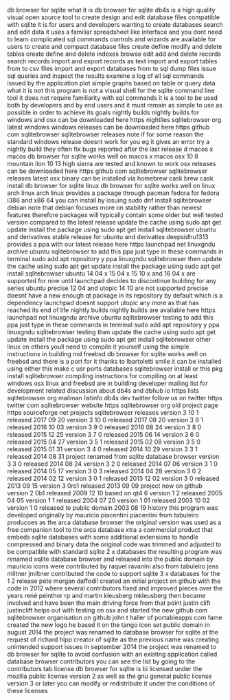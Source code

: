 db browser for sqlite what it is db browser for sqlite db4s is a high quality visual open source tool to create design and edit database files compatible with sqlite it is for users and developers wanting to create databases search and edit data it uses a familiar spreadsheet like interface and you dont need to learn complicated sql commands controls and wizards are available for users to create and compact database files create define modify and delete tables create define and delete indexes browse edit add and delete records search records import and export records as text import and export tables from to csv files import and export databases from to sql dump files issue sql queries and inspect the results examine a log of all sql commands issued by the application plot simple graphs based on table or query data what it is not this program is not a visual shell for the sqlite command line tool it does not require familiarity with sql commands it is a tool to be used both by developers and by end users and it must remain as simple to use as possible in order to achieve its goals nightly builds nightly builds for windows and osx can be downloaded here https nightlies sqlitebrowser org latest windows windows releases can be downloaded here https github com sqlitebrowser sqlitebrowser releases note if for some reason the standard windows release doesnt work for you eg it gives an error try a nightly build they often fix bugs reported after the last release d macos x macos db browser for sqlite works well on macos x macos osx 10 8 mountain lion 10 13 high sierra are tested and known to work osx releases can be downloaded here https github com sqlitebrowser sqlitebrowser releases latest osx binary can be installed via homebrew cask brew cask install db browser for sqlite linux db browser for sqlite works well on linux arch linux arch linux provides a package through pacman fedora for fedora i386 and x86 64 you can install by issuing sudo dnf install sqlitebrowser debian note that debian focuses more on stability rather than newest features therefore packages will typically contain some older but well tested version compared to the latest release update the cache using sudo apt get update install the package using sudo apt get install sqlitebrowser ubuntu and derivatives stable release for ubuntu and derivaties deepsidhu1313 provides a ppa with our latest release here https launchpad net linuxgndu archive ubuntu sqlitebrowser to add this ppa just type in these commands in terminal sudo add apt repository y ppa linuxgndu sqlitebrowser then update the cache using sudo apt get update install the package using sudo apt get install sqlitebrowser ubuntu 14 04 x 15 04 x 15 10 x and 16 04 x are supported for now until launchpad decides to discontinue building for any series ubuntu precise 12 04 and utopic 14 10 are not supported precise doesnt have a new enough qt package in its repository by default which is a dependency launchpad doesnt support utopic any more as that has reached its end of life nightly builds nightly builds are available here https launchpad net linuxgndu archive ubuntu sqlitebrowser testing to add this ppa just type in these commands in terminal sudo add apt repository y ppa linuxgndu sqlitebrowser testing then update the cache using sudo apt get update install the package using sudo apt get install sqlitebrowser other linux on others youll need to compile it yourself using the simple instructions in building md freebsd db browser for sqlite works well on freebsd and there is a port for it thanks to lbartoletti smile it can be installed using either this make c usr ports databases sqlitebrowser install or this pkg install sqlitebrowser compiling instructions for compiling on at least windows osx linux and freebsd are in building developer mailing list for development related discussion about db4s and dbhub io https lists sqlitebrowser org mailman listinfo db4s dev twitter follow us on twitter https twitter com sqlitebrowser website https sqlitebrowser org old project page https sourceforge net projects sqlitebrowser releases version 3 10 1 released 2017 09 20 version 3 10 0 released 2017 08 20 version 3 9 1 released 2016 10 03 version 3 9 0 released 2016 08 24 version 3 8 0 released 2015 12 25 version 3 7 0 released 2015 06 14 version 3 6 0 released 2015 04 27 version 3 5 1 released 2015 02 08 version 3 5 0 released 2015 01 31 version 3 4 0 released 2014 10 29 version 3 3 1 released 2014 08 31 project renamed from sqlite database browser version 3 3 0 released 2014 08 24 version 3 2 0 released 2014 07 06 version 3 1 0 released 2014 05 17 version 3 0 3 released 2014 04 28 version 3 0 2 released 2014 02 12 version 3 0 1 released 2013 12 02 version 3 0 released 2013 09 15 version 3 0rc1 released 2013 09 09 project now on github version 2 0b1 released 2009 12 10 based on qt4 6 version 1 2 released 2005 04 05 version 1 1 released 2004 07 20 version 1 01 released 2003 10 02 version 1 0 released to public domain 2003 08 19 history this program was developed originally by mauricio piacentini piacentini from tabuleiro producoes as the arca database browser the original version was used as a free companion tool to the arca database xtra a commercial product that embeds sqlite databases with some additional extensions to handle compressed and binary data the original code was trimmed and adjusted to be compatible with standard sqlite 2 x databases the resulting program was renamed sqlite database browser and released into the public domain by mauricio icons were contributed by raquel ravanini also from tabuleiro jens miltner jmiltner contributed the code to support sqlite 3 x databases for the 1 2 release pete morgan daffodil created an initial project on github with the code in 2012 where several contributors fixed and improved pieces over the years rené peinthor rp and martin kleusberg mkleusberg then became involved and have been the main driving force from that point justin clift justinclift helps out with testing on osx and started the new github com sqlitebrowser organisation on github john t haller of portableapps com fame created the new logo he based it on the tango icon set public domain in august 2014 the project was renamed to database browser for sqlite at the request of richard hipp creator of sqlite as the previous name was creating unintended support issues in september 2014 the project was renamed to db browser for sqlite to avoid confusion with an existing application called database browser contributors you can see the list by going to the contributors tab license db browser for sqlite is bi licensed under the mozilla public license version 2 as well as the gnu general public license version 3 or later you can modify or redistribute it under the conditions of these licenses